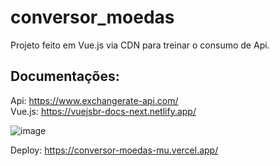 # conversor_moedas
Projeto feito em Vue.js via CDN para treinar o consumo de Api.
## Documentações:
Api: https://www.exchangerate-api.com/ <br>
Vue.js: https://vuejsbr-docs-next.netlify.app/

![image](https://github.com/jadynapessoa/conversor_moedas/assets/121054946/0042bd89-e32a-4165-b794-5b1c77a28279)

Deploy: https://conversor-moedas-mu.vercel.app/
